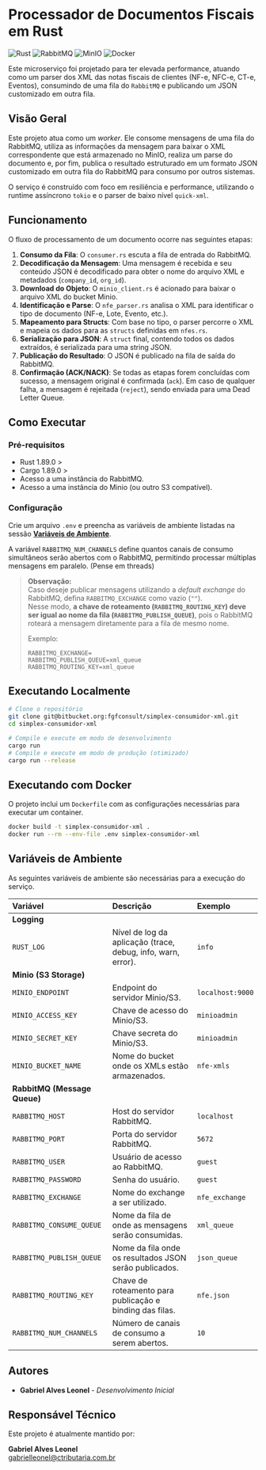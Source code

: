 # Processador de Documentos Fiscais em Rust

![Rust](https://img.shields.io/badge/rust-%23000000.svg?style=for-the-badge&logo=rust&logoColor=white) 
![RabbitMQ](https://img.shields.io/badge/Rabbitmq-FF6600.svg?style=for-the-badge&logo=rabbitmq&logoColor=white) ![MinIO](https://img.shields.io/badge/MinIO-132F3D.svg?style=for-the-badge&logo=minio&logoColor=white) ![Docker](https://img.shields.io/badge/docker-%230db7ed.svg?style=for-the-badge&logo=docker&logoColor=white)

Este microserviço foi projetado para ter elevada performance, atuando como um parser dos XML das notas fiscais de clientes (NF-e, NFC-e, CT-e, Eventos), consumindo de uma fila do `RabbitMQ` e publicando um JSON customizado em outra fila.

## Visão Geral

Este projeto atua como um *worker*. Ele consome mensagens de uma fila do RabbitMQ, utiliza as informações da mensagem para baixar o XML correspondente que está armazenado no MinIO, realiza um parse do documento e, por fim, publica o resultado estruturado em um formato JSON customizado em outra fila do RabbitMQ para consumo por outros sistemas.

O serviço é construído com foco em resiliência e performance, utilizando o runtime assíncrono `tokio` e o parser de baixo nível `quick-xml`.

## Funcionamento

O fluxo de processamento de um documento ocorre nas seguintes etapas:

1.  **Consumo da Fila**: O `consumer.rs` escuta a fila de entrada do RabbitMQ.
2.  **Decodificação da Mensagem**: Uma mensagem é recebida e seu conteúdo JSON é decodificado para obter o nome do arquivo XML e metadados (`company_id`, `org_id`).
3.  **Download do Objeto**: O `minio_client.rs` é acionado para baixar o arquivo XML do bucket Minio.
4.  **Identificação e Parse**: O `nfe_parser.rs` analisa o XML para identificar o tipo de documento (NF-e, Lote, Evento, etc.).
5.  **Mapeamento para Structs**: Com base no tipo, o parser percorre o XML e mapeia os dados para as `structs` definidas em `nfes.rs`.
6.  **Serialização para JSON**: A `struct` final, contendo todos os dados extraídos, é serializada para uma string JSON.
7.  **Publicação do Resultado**: O JSON é publicado na fila de saída do RabbitMQ.
8.  **Confirmação (ACK/NACK)**: Se todas as etapas forem concluídas com sucesso, a mensagem original é confirmada (`ack`). Em caso de qualquer falha, a mensagem é rejeitada (`reject`), sendo enviada para uma Dead Letter Queue.

## Como Executar
### Pré-requisitos
-   Rust 1.89.0 >
-   Cargo 1.89.0 >
-   Acesso a uma instância do RabbitMQ.
-   Acesso a uma instância do Minio (ou outro S3 compatível).

### Configuração

Crie um arquivo `.env` e preencha as variáveis de ambiente listadas na sessão [**Variáveis de Ambiente**](#variáveis-de-ambiente).

A variável `RABBITMQ_NUM_CHANNELS` define quantos canais de consumo simultâneos serão abertos com o RabbitMQ, permitindo processar múltiplas mensagens em paralelo. (Pense em threads)

> **Observação:**  
> Caso deseje publicar mensagens utilizando a *default exchange* do RabbitMQ, defina `RABBITMQ_EXCHANGE` como vazio (`""`).  
> Nesse modo, **a chave de roteamento (`RABBITMQ_ROUTING_KEY`) deve ser igual ao nome da fila (`RABBITMQ_PUBLISH_QUEUE`)**, pois o RabbitMQ roteará a mensagem diretamente para a fila de mesmo nome.  
>  
> Exemplo:
> ```env
> RABBITMQ_EXCHANGE=
> RABBITMQ_PUBLISH_QUEUE=xml_queue
> RABBITMQ_ROUTING_KEY=xml_queue
> ```




## Executando Localmente

```bash
# Clone o repositório
git clone git@bitbucket.org:fgfconsult/simplex-consumidor-xml.git
cd simplex-consumidor-xml

# Compile e execute em modo de desenvolvimento
cargo run
# Compile e execute em modo de produção (otimizado)
cargo run --release
```

## Executando com Docker

O projeto inclui um `Dockerfile` com as configurações necessárias para executar um container.

```bash
docker build -t simplex-consumidor-xml .
docker run --rm --env-file .env simplex-consumidor-xml

```

## Variáveis de Ambiente

As seguintes variáveis de ambiente são necessárias para a execução do serviço.

| Variável | Descrição | Exemplo |
| :--- | :--- | :--- |
| **Logging** | | |
| `RUST_LOG` | Nível de log da aplicação (trace, debug, info, warn, error). | `info` |
| **Minio (S3 Storage)** | | |
| `MINIO_ENDPOINT` | Endpoint do servidor Minio/S3. | `localhost:9000` |
| `MINIO_ACCESS_KEY` | Chave de acesso do Minio/S3. | `minioadmin` |
| `MINIO_SECRET_KEY` | Chave secreta do Minio/S3. | `minioadmin` |
| `MINIO_BUCKET_NAME`| Nome do bucket onde os XMLs estão armazenados. | `nfe-xmls` |
| **RabbitMQ (Message Queue)** | | |
| `RABBITMQ_HOST` | Host do servidor RabbitMQ. | `localhost` |
| `RABBITMQ_PORT` | Porta do servidor RabbitMQ. | `5672` |
| `RABBITMQ_USER` | Usuário de acesso ao RabbitMQ. | `guest` |
| `RABBITMQ_PASSWORD`| Senha do usuário. | `guest` |
| `RABBITMQ_EXCHANGE`| Nome do exchange a ser utilizado. | `nfe_exchange` |
| `RABBITMQ_CONSUME_QUEUE`| Nome da fila de onde as mensagens serão consumidas. | `xml_queue` |
| `RABBITMQ_PUBLISH_QUEUE`| Nome da fila onde os resultados JSON serão publicados. | `json_queue` |
| `RABBITMQ_ROUTING_KEY`| Chave de roteamento para publicação e binding das filas. | `nfe.json` |
| `RABBITMQ_NUM_CHANNELS`| Número de canais de consumo a serem abertos. | `10` |


## Autores

-   **Gabriel Alves Leonel** - *Desenvolvimento Inicial*

## Responsável Técnico

Este projeto é atualmente mantido por:

**Gabriel Alves Leonel**  
gabrielleonel@ctributaria.com.br
